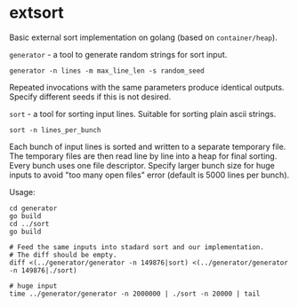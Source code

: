 # extsort
Basic external sort implementation on golang (based on `container/heap`).

`generator` - a tool to generate random strings for sort input.

    generator -n lines -m max_line_len -s random_seed

Repeated invocations with the same parameters produce identical outputs.
Specify different seeds if this is not desired.

`sort` - a tool for sorting input lines. Suitable for sorting plain ascii strings.

    sort -n lines_per_bunch

Each bunch of input lines is sorted and written to a separate temporary file.
The temporary files are then read line by line into a heap for final sorting.
Every bunch uses one file descriptor. Specify larger bunch size for huge inputs
to avoid "too many open files" error (default is 5000 lines per bunch).

Usage:

    cd generator
    go build
    cd ../sort
    go build

    # Feed the same inputs into stadard sort and our implementation.
    # The diff should be empty.
    diff <(../generator/generator -n 149876|sort) <(../generator/generator -n 149876|./sort)

    # huge input
    time ../generator/generator -n 2000000 | ./sort -n 20000 | tail

